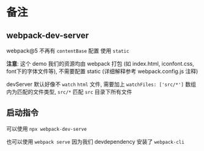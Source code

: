 # 备注

## webpack-dev-server

webpack@5 不再有 `contentBase` 配置 使用 `static`

**注意**: 这个 demo 我们的资源均由 webpack 打包 (如 index.html, iconfont.css, font下的字体文件等), 不需要配置 static (详细解释参考 webpack.config.js 注释)

devServer 默认好像不 `watch` `html` 文件, 需要加上 `watchFiles: ['src/*']` 数组内为匹配的文件类型, `src/*` 匹配 `src` 目录下所有文件

## 启动指令

可以使用 `npx webpack-dev-serve`

也可以使用 `webpack serve` 因为我们 devdependency 安装了 `webpack-cli`